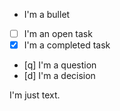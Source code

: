 - I'm a bullet
- [ ] I'm an open task
- [x] I'm a completed task
- [q] I'm a question
- [d] I'm a decision

I'm just text.
